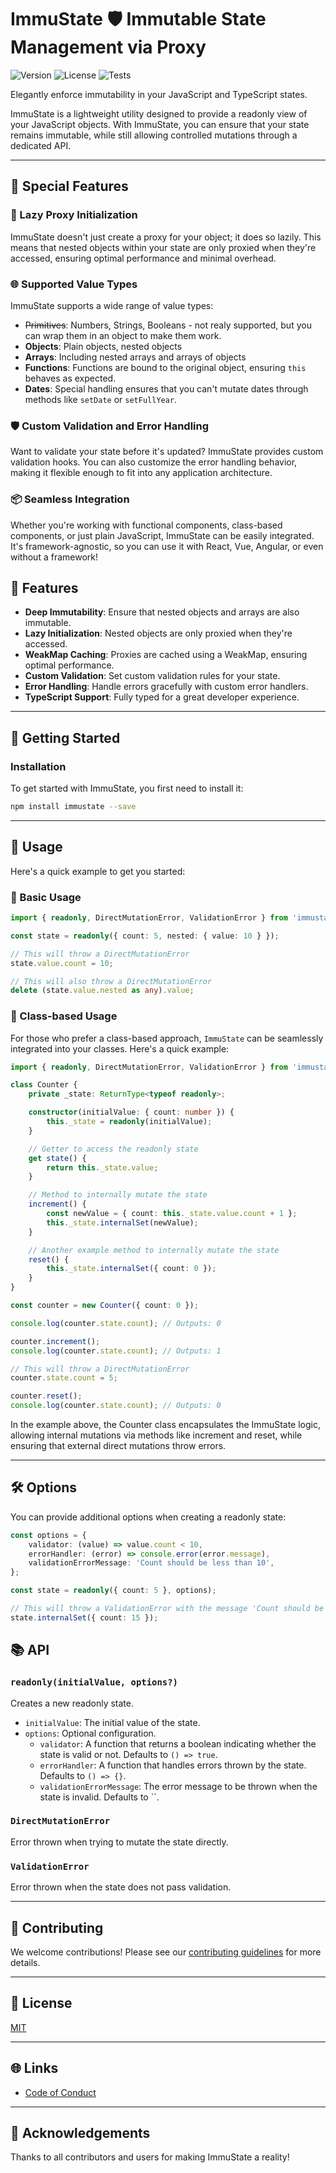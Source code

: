 # ImmuState 🛡️ Immutable State Management via Proxy

![Version](https://img.shields.io/badge/version-1.0.0-blue)
![License](https://img.shields.io/badge/license-MIT-green)
![Tests](https://img.shields.io/badge/tests-100%25-green)



Elegantly enforce immutability in your JavaScript and TypeScript states.

ImmuState is a lightweight utility designed to provide a readonly view of your JavaScript objects. With ImmuState, you can ensure that your state remains immutable, while still allowing controlled mutations through a dedicated API.



---

## 🌟 Special Features

### 🚀 Lazy Proxy Initialization

ImmuState doesn't just create a proxy for your object; it does so lazily. This means that nested objects within your state are only proxied when they're accessed, ensuring optimal performance and minimal overhead.

### 🌐 Supported Value Types

ImmuState supports a wide range of value types:

-   ~~Primitives~~: Numbers, Strings, Booleans - not realy supported, but you can wrap them in an object to make them work.
-   **Objects**: Plain objects, nested objects
-   **Arrays**: Including nested arrays and arrays of objects
-   **Functions**: Functions are bound to the original object, ensuring `this` behaves as expected.
-   **Dates**: Special handling ensures that you can't mutate dates through methods like `setDate` or `setFullYear`.

### 🛡️ Custom Validation and Error Handling

Want to validate your state before it's updated? ImmuState provides custom validation hooks. You can also customize the error handling behavior, making it flexible enough to fit into any application architecture.

### 📦 Seamless Integration

Whether you're working with functional components, class-based components, or just plain JavaScript, ImmuState can be easily integrated. It's framework-agnostic, so you can use it with React, Vue, Angular, or even without a framework!

## 🌟 Features

-   **Deep Immutability**: Ensure that nested objects and arrays are also immutable.
-   **Lazy Initialization**: Nested objects are only proxied when they're accessed.
-   **WeakMap Caching**: Proxies are cached using a WeakMap, ensuring optimal performance.
-   **Custom Validation**: Set custom validation rules for your state.
-   **Error Handling**: Handle errors gracefully with custom error handlers.
-   **TypeScript Support**: Fully typed for a great developer experience.

---

## 🚀 Getting Started

### Installation

To get started with ImmuState, you first need to install it:

```bash
npm install immustate --save
```

---

## 📖 Usage

Here's a quick example to get you started:

### 📖 Basic Usage

```typescript
import { readonly, DirectMutationError, ValidationError } from 'immustate';

const state = readonly({ count: 5, nested: { value: 10 } });

// This will throw a DirectMutationError
state.value.count = 10;

// This will also throw a DirectMutationError
delete (state.value.nested as any).value;
```

### 📖 Class-based Usage

For those who prefer a class-based approach, `ImmuState` can be seamlessly integrated into your classes. Here's a quick example:

```typescript
import { readonly, DirectMutationError, ValidationError } from 'immustate';

class Counter {
    private _state: ReturnType<typeof readonly>;

    constructor(initialValue: { count: number }) {
        this._state = readonly(initialValue);
    }

    // Getter to access the readonly state
    get state() {
        return this._state.value;
    }

    // Method to internally mutate the state
    increment() {
        const newValue = { count: this._state.value.count + 1 };
        this._state.internalSet(newValue);
    }

    // Another example method to internally mutate the state
    reset() {
        this._state.internalSet({ count: 0 });
    }
}

const counter = new Counter({ count: 0 });

console.log(counter.state.count); // Outputs: 0

counter.increment();
console.log(counter.state.count); // Outputs: 1

// This will throw a DirectMutationError
counter.state.count = 5;

counter.reset();
console.log(counter.state.count); // Outputs: 0
```

In the example above, the Counter class encapsulates the ImmuState logic, allowing internal mutations via methods like increment and reset, while ensuring that external direct mutations throw errors.

---

## 🛠️ Options

You can provide additional options when creating a readonly state:

```typescript
const options = {
    validator: (value) => value.count < 10,
    errorHandler: (error) => console.error(error.message),
    validationErrorMessage: 'Count should be less than 10',
};

const state = readonly({ count: 5 }, options);

// This will throw a ValidationError with the message 'Count should be less than 10'
state.internalSet({ count: 15 });
```

## 📚 API

### `readonly(initialValue, options?)`

Creates a new readonly state.

-   `initialValue`: The initial value of the state.
-   `options`: Optional configuration.
    -   `validator`: A function that returns a boolean indicating whether the state is valid or not. Defaults to `() => true`.
    -   `errorHandler`: A function that handles errors thrown by the state. Defaults to `() => {}`.
    -   `validationErrorMessage`: The error message to be thrown when the state is invalid. Defaults to ``.

### `DirectMutationError`

Error thrown when trying to mutate the state directly.

### `ValidationError`

Error thrown when the state does not pass validation.

---

## 🙌 Contributing

We welcome contributions! Please see our [contributing guidelines](CONTRIBUTING.md) for more details.

---

## 📜 License

[MIT](./LICENSE)

---

## 🌐 Links

-   [Code of Conduct](CODEOFCONDUCT.md)

---

## 🙏 Acknowledgements

Thanks to all contributors and users for making ImmuState a reality!
